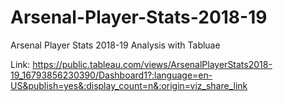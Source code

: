 # Arsenal-Player-Stats-2018-19
Arsenal Player Stats 2018-19 Analysis with Tabluae

Link:
https://public.tableau.com/views/ArsenalPlayerStats2018-19_16793856230390/Dashboard1?:language=en-US&publish=yes&:display_count=n&:origin=viz_share_link
